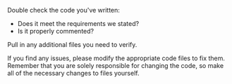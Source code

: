 Double check the code you've written:
- Does it meet the requirements we stated?
- Is it properly commented?

Pull in any additional files you need to verify.

If you find any issues, please modify the appropriate code files to fix them. Remember that you are solely responsible for changing the code, so make all of the necessary changes to files yourself.